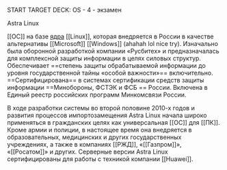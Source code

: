 START
TARGET DECK: OS - 4 - экзамен

Astra Linux  


[[ОС]] на базе [ядра](Ядро.md) [[Linux]], которая внедряется в России в качестве альтернативы [[Microsoft]] [[Windows]]  (ahahah lol nice try). Изначально была оборонной разработкой компании «Русбитех» и предназначалась для комплексной защиты информации в целях силовых структур. Обеспечивает ==степень защиты обрабатываемой информации до уровня государственной тайны «особой важности»== включительно. ==Сертифицирована== в системах сертификации средств защиты информации ==Минобороны, ФСТЭК и ФСБ == России. Включена в Единый реестр российских программ Минкомсвязи России.



В ходе разработки системы во второй половине 2010-х годов и развития процессов импортозамещения Astra Linux начала широко применяться в гражданских целях как универсальная [[ОС]] для [[ПК]]. Кроме армии и полиции, в настоящее время она внедряется в образовательных, медицинских и других государственных учреждениях, а также в компаниях [[РЖД]], «[[Газпром]]», «[[Росатом]]» и других. Серверные версии Astra Linux сертифицированы для работы с техникой компании [[Huawei]].
